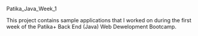 Patika_Java_Week_1

This project contains sample applications that I worked on during the first week of the Patika+ Back End (Java) Web Dewelopment Bootcamp.
